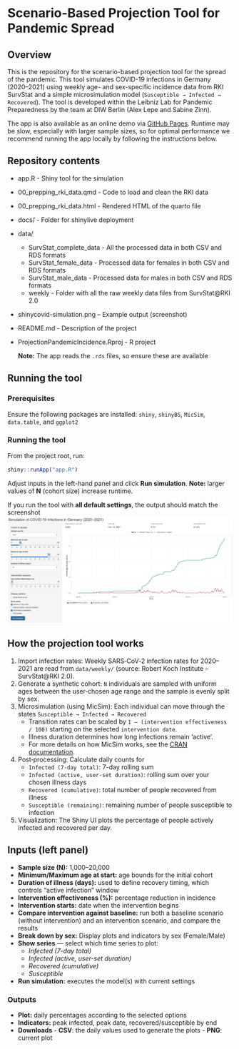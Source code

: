 # Scenario-Based Projection Tool for Pandemic Spread

## Overview

This is the repository for the scenario-based projection tool for the spread of the pandemic. This tool simulates COVID-19 infections in Germany (2020–2021) using weekly age- and sex-specific incidence data from RKI SurvStat and a simple microsimulation model (`Susceptible → Infected → Recovered`). The tool is developed within the Leibniz Lab for Pandemic Preparedness by the team at DIW Berlin (Alex Lepe and Sabine Zinn).

The app is also available as an online demo via [GitHub Pages](https://bieneschwarze.github.io/ProjectionPandemicIncidence/). Runtime may be slow, especially with larger sample sizes, so for optimal performance we recommend running the app locally by following the instructions below.

## Repository contents

-   app.R - Shiny tool for the simulation

-   00_prepping_rki_data.qmd - Code to load and clean the RKI data

-   00_prepping_rki_data.html - Rendered HTML of the quarto file

-   docs/ - Folder for shinylive deployment

-   data/

    -   SurvStat_complete_data - All the processed data in both CSV and RDS formats
    -   SurvStat_female_data - Processed data for females in both CSV and RDS formats
    -   SurvStat_male_data - Processed data for males in both CSV and RDS formats
    -   weekly - Folder with all the raw weekly data files from SurvStat\@RKI 2.0

-   shinycovid-simulation.png – Example output (screenshot)

-   README.md - Description of the project

-   ProjectionPandemicIncidence.Rproj - R project

    **Note:** The app reads the `.rds` files, so ensure these are available

## Running the tool

### Prerequisites

Ensure the following packages are installed: `shiny`, `shinyBS`, `MicSim`, `data.table`, and `ggplot2`

### Running the tool

From the project root, run:

``` r
shiny::runApp("app.R")
```

Adjust inputs in the left-hand panel and click **Run simulation**. **Note:** larger values of **N** (cohort size) increase runtime.

If you run the tool with **all default settings**, the output should match the screenshot ![Simulation output](shinycovid-simulation.png)

## How the projection tool works

1.  Import infection rates: Weekly SARS‑CoV‑2 infection rates for 2020–2021 are read from `data/weekly/` (source: Robert Koch Institute – SurvStat\@RKI 2.0).
2.  Generate a synthetic cohort: `N` individuals are sampled with uniform ages between the user‑chosen age range and the sample is evenly split by sex.
3.  Microsimulation (using MicSim): Each individual can move through the states `Susceptible → Infected → Recovered`
    -   Transition rates can be scaled by `1 – (intervention effectiveness / 100)` starting on the selected `intervention date`.
    -   Illness duration determines how long infections remain ‘active’.
    -   For more details on how MicSim works, see the [CRAN documentation](https://cran.r-project.org/web/packages/MicSim/index.html).
4.  Post‑processing: Calculate daily counts for
    -   `Infected (7-day total)`: 7-day rolling sum
    -   `Infected (active, user-set duration)`: rolling sum over your chosen illness days
    -   `Recovered (cumulative)`: total number of people recovered from illness
    -   `Susceptible (remaining)`: remaining number of people susceptible to infection
5.  Visualization: The Shiny UI plots the percentage of people actively infected and recovered per day.

## Inputs (left panel)

-   **Sample size (N):** 1,000–20,000
-   **Minimum/Maximum age at start:** age bounds for the initial cohort
-   **Duration of illness (days):** used to define recovery timing, which controls “active infection” window
-   **Intervention effectiveness (%):** percentage reduction in incidence
-   **Intervention starts:** date when the intervention begins
-   **Compare intervention against baseline:** run both a baseline scenario (without intervention) and an intervention scenario, and compare the results
-   **Break down by sex:** Display plots and indicators by sex (Female/Male)
-   **Show series** — select which time series to plot:
    -   *Infected (7-day total)*
    -   *Infected (active, user-set duration)*
    -   *Recovered (cumulative)*
    -   *Susceptible*
-   **Run simulation:** executes the model(s) with current settings

### Outputs

-   **Plot:** daily percentages according to the selected options
-   **Indicators:** peak infected, peak date, recovered/susceptible by end
-   **Downloads** - **CSV**: the daily values used to generate the plots - **PNG**: current plot
